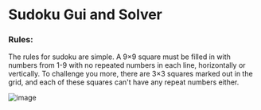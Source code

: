 # Sudoku Gui and Solver
### Rules: 
The rules for sudoku are simple. A 9×9 square must be filled in with numbers from 1-9 with no repeated numbers in each line, horizontally or vertically. To challenge you more, there are 3×3 squares marked out in the grid, and each of these squares can't have any repeat numbers either.

![image](https://user-images.githubusercontent.com/104307408/215581890-68793cca-90df-4f47-a060-0a85eccffc9d.png)

